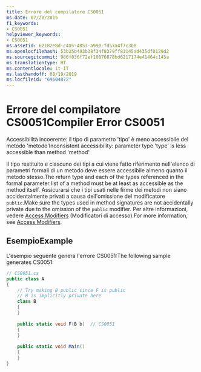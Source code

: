 ```yaml
---
title: Errore del compilatore CS0051
ms.date: 07/20/2015
f1_keywords:
- CS0051
helpviewer_keywords:
- CS0051
ms.assetid: 62182e8d-c4a5-4853-a990-fd57a4f7c3b8
ms.openlocfilehash: 53b25b493b38f34f8379ff83145ad435df0129d2
ms.sourcegitcommit: 986f836f72ef10876878bd6217174e41464c145a
ms.translationtype: HT
ms.contentlocale: it-IT
ms.lasthandoff: 08/19/2019
ms.locfileid: "69604072"
---
```

# <a name="compiler-error-cs0051"></a><span data-ttu-id="35ba2-102">Errore del compilatore CS0051</span><span class="sxs-lookup"><span data-stu-id="35ba2-102">Compiler Error CS0051</span></span>
<span data-ttu-id="35ba2-103">Accessibilità incoerente: il tipo di parametro 'tipo' è meno accessibile del metodo 'metodo'</span><span class="sxs-lookup"><span data-stu-id="35ba2-103">Inconsistent accessibility: parameter type 'type' is less accessible than method 'method'</span></span>  
  
 <span data-ttu-id="35ba2-104">Il tipo restituito e ciascuno dei tipi a cui viene fatto riferimento nell'elenco di parametri formali di un metodo deve essere accessibile almeno quanto il metodo stesso.</span><span class="sxs-lookup"><span data-stu-id="35ba2-104">The return type and each of the types referenced in the formal parameter list of a method must be at least as accessible as the method itself.</span></span> <span data-ttu-id="35ba2-105">Assicurarsi che i tipi usati nelle firme dei metodi non siano accidentalmente privati a causa dell'omissione del modificatore `public`.</span><span class="sxs-lookup"><span data-stu-id="35ba2-105">Make sure the types used in method signatures are not accidentally private due to the omission of the `public` modifier.</span></span> <span data-ttu-id="35ba2-106">Per altre informazioni, vedere [Access Modifiers](../../programming-guide/classes-and-structs/access-modifiers.md) (Modificatori di accesso).</span><span class="sxs-lookup"><span data-stu-id="35ba2-106">For more information, see [Access Modifiers](../../programming-guide/classes-and-structs/access-modifiers.md).</span></span>  
  
## <a name="example"></a><span data-ttu-id="35ba2-107">Esempio</span><span class="sxs-lookup"><span data-stu-id="35ba2-107">Example</span></span>  
 <span data-ttu-id="35ba2-108">L'esempio seguente genera l'errore CS0051:</span><span class="sxs-lookup"><span data-stu-id="35ba2-108">The following sample generates CS0051:</span></span>  
  
```csharp  
// CS0051.cs  
public class A  
{  
    // Try making B public since F is public  
    // B is implicitly private here  
    class B  
    {  
    }  
  
    public static void F(B b)  // CS0051  
    {  
    }  
  
    public static void Main()  
    {  
    }  
}  
```
